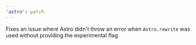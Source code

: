 ```yaml
---
'astro': patch
---
```


Fixes an issue where Astro didn't throw an error when `Astro.rewrite` was used without providing the experimental flag
